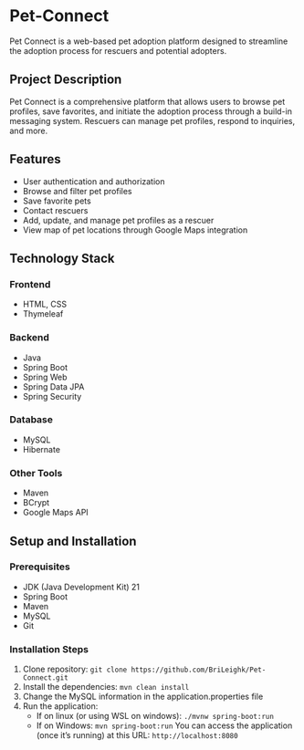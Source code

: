 ﻿# Pet-Connect

 Pet Connect is a web-based pet adoption platform designed to streamline the adoption process for rescuers and potential adopters.

## Project Description
Pet Connect is a comprehensive platform that allows users to browse pet profiles, save favorites, and initiate the adoption process through a build-in messaging system. Rescuers can manage pet profiles, respond to inquiries, and more.

## Features
- User authentication and authorization
- Browse and filter pet profiles
- Save favorite pets
- Contact rescuers
- Add, update, and manage pet profiles as a rescuer
- View map of pet locations through Google Maps integration

## Technology Stack

### Frontend
- HTML, CSS
- Thymeleaf

### Backend
- Java
- Spring Boot
- Spring Web
- Spring Data JPA
- Spring Security

### Database
- MySQL
- Hibernate

### Other Tools
- Maven
- BCrypt
- Google Maps API

## Setup and Installation

### Prerequisites
- JDK (Java Development Kit) 21
- Spring Boot
- Maven
- MySQL
- Git

### Installation Steps
1. Clone repository: ```git clone https://github.com/BriLeighk/Pet-Connect.git```
2. Install the dependencies: ```mvn clean install```
3. Change the MySQL information in the application.properties file
4. Run the application:
    -	If on linux (or using WSL on windows): ```./mvnw spring-boot:run```
    -	If on Windows: ```mvn spring-boot:run```
You can access the application (once it’s running) at this URL: ```http://localhost:8080```
